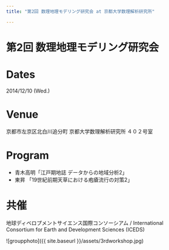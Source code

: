 ```yaml
---
title: "第2回 数理地理モデリング研究会 at 京都大学数理解析研究所"

---
```


# 第2回 数理地理モデリング研究会 

# Dates
2014/12/10 (Wed.)



# Venue
京都市左京区北白川追分町 京都大学数理解析研究所 ４０２号室

# Program
- 青木高明「江戸期地誌 データからの地域分析2」
- 東昇 「19世紀前期天草における疱瘡流行の対策2」

# 共催
地球ディベロプメントサイエンス国際コンソーシアム / International Consortium for Earth and Development Sciences (ICEDS)


![groupphoto]({{ site.baseurl }}/assets/3rdworkshop.jpg)